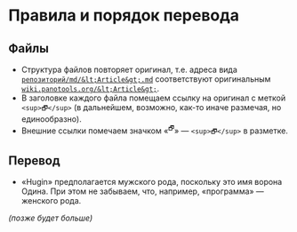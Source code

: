 # Правила и порядок перевода

## Файлы

* Структура файлов повторяет оригинал, т.е. адреса вида [`репозиторий/md/&lt;Article&gt;.md`](md/) соответствуют оригинальным [`wiki.panotools.org/&lt;Article&gt;`](https://wiki.panotools.org/).
* В заголовке каждого файла помещаем ссылку на оригинал с меткой `<sup>🗗</sup>` (в дальнейшем, возможно, как-то иначе размечая, но единообразно).
* Внешние ссылки помечаем значком «<sup>🗗</sup>» — `<sup>🗗</sup>` в разметке.

## Перевод

* «Hugin» предполагается мужского рода, поскольку это имя ворона Одина. При этом не забываем, что, например, «программа» — женского рода.

_(позже будет больше)_
